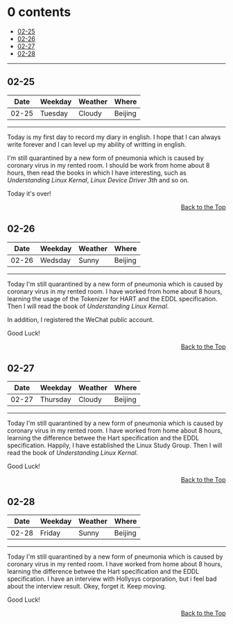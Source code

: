 <h1 id="0">0 contents</h1>

* [02-25](#1)
* [02-26](#2)
* [02-27](#3)
* [02-28](#4)

---

<h2 id="1">02-25</h2>

| Date  | Weekday | Weather | Where   |
| ----- | ------- | ------- | ------- |
| 02-25 | Tuesday | Cloudy  | Beijing |

---

Today is my first day to record my diary in english. I hope that I can always write forever and I can level up my ability of writting in english.

I'm still quarantined by a new form of pneumonia which is caused by coronary virus in my rented room. I should be work from home about 8 hours, then read the books in which I have interesting, such as *Understanding Linux Kernal*, *Linux Device Driver 3th* and so on.

Today it's over!

<div style="text-align: right"><a href="#0">Back to the Top</a><a name="_label0"></a></div>

<h2 id="2">02-26</h2>

| Date  | Weekday | Weather | Where   |
| ----- | ------- | ------- | ------- |
| 02-26 | Wedsday | Sunny   | Beijing |

---

Today I'm still quarantined by a new form of pneumonia which is caused by coronary virus in my rented room. I have worked from home about 8 hours, learning the usage of the Tokenizer for HART and the EDDL specification. Then I will read the book of *Understanding Linux Kernal*.

In addition, I registered the WeChat public account.
 
Good Luck!

<div style="text-align: right"><a href="#0">Back to the Top</a><a name="_label0"></a></div>

<h2 id="3">02-27</h2>

| Date  | Weekday | Weather | Where   |
| ----- | ------- | ------- | ------- |
| 02-27 | Thursday | Cloudy   | Beijing |

---

Today I'm still quarantined by a new form of pneumonia which is caused by coronary virus in my rented room. I have worked from home about 8 hours, learning the difference betwee the Hart specification and the EDDL specification. Happily, I have established the Linux Study Group. Then I will read the book of *Understanding Linux Kernal*.
 
Good Luck!

<div style="text-align: right"><a href="#0">Back to the Top</a><a name="_label0"></a></div>

<h2 id="4">02-28</h2>

| Date  | Weekday | Weather | Where   |
| ----- | ------- | ------- | ------- |
| 02-28 | Friday  | Sunny   | Beijing |

---

Today I'm still quarantined by a new form of pneumonia which is caused by coronary virus in my rented room. I have worked from home about 8 hours, learning the difference betwee the Hart specification and the EDDL specification. I have an interview with Hollysys corporation, but i feel bad about the interview result. Okey, forget it. Keep moving.
 
Good Luck!

<div style="text-align: right"><a href="#0">Back to the Top</a><a name="_label0"></a></div>